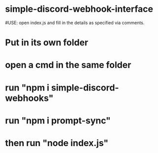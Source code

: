 # simple-discord-webhook-interface

#USE: open index.js and fill in the details as specified via comments.
   # Put in its own folder
   # open a cmd in the same folder
   # run "npm i simple-discord-webhooks"
   # run "npm i prompt-sync"
   # then run "node index.js"
